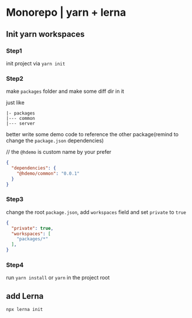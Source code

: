 # Monorepo | yarn + lerna

## Init yarn workspaces

### Step1

init project via `yarn init`

### Step2

make `packages` folder and make some diff dir in it

just like

```text
|- packages
|--- common
|--- server
```

better write some demo code to reference the other package(remind to change the `package.json` dependencies)

// the `@hdemo` is custom name by your prefer

```json
{
  "dependencies": {
    "@hdemo/common": "0.0.1"
  }
}
```

### Step3

change the root `package.json`, add `workspaces` field and set `private` to `true`

```json
{
  "private": true,
  "workspaces": [
    "packages/*"
  ],
}
```

### Step4

run `yarn install` or `yarn` in the project root

## add Lerna

```shell
npx lerna init
```
